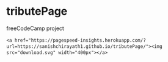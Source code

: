 # tributePage
freeCodeCamp project
<!--- https://pagespeed-insights.herokuapp.com/?url=https://sanishchirayath1.github.io/tributePage/ ---!>

<p align="center">	<!-- (optional) center align -->
    <a href="https://pagespeed-insights.herokuapp.com/?url=https://sanishchirayath1.github.io/tributePage/"><img src="download.svg" width="400px"></a>
</p>
